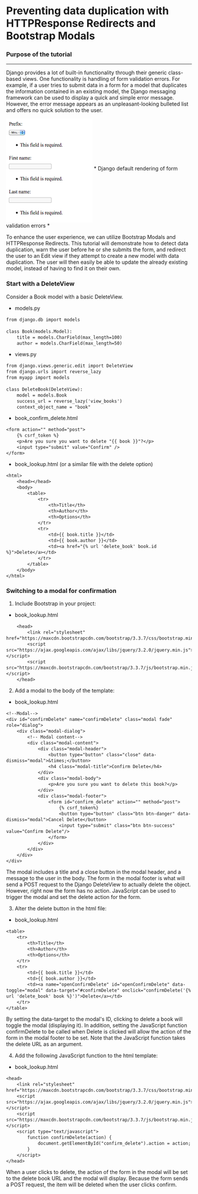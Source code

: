 Preventing data duplication with HTTPResponse Redirects and Bootstrap Modals
=======================================================================

### Purpose of the tutorial
----------

Django provides a lot of built-in functionality through their generic class-based views. One functionality is handling of form validation errors. For example, if a user tries to submit data in a form for a model that duplicates the information contained in an existing model, the Django messaging framework can be used to display a quick and simple error message. However, the error message appears as an unpleasant-looking bulleted list and offers no quick solution to the user. 


<img src="images/django_messages.png" align="middle">
* Django default rendering of form validation errors *

To enhance the user experience, we can utilize Bootstrap Modals and HTTPResponse Redirects. This tutorial will demonstrate how to detect data duplication, warn the user before he or she submits the form, and redirect the user to an Edit view if they attempt to create a new model with data duplication. The user will then easily be able to update the already existing model, instead of having to find it on their own.

### Start with a DeleteView
Consider a Book model with a basic DeleteView.  

* models.py  
```
from django.db import models

class Book(models.Model):
    title = models.CharField(max_length=100)
    author = models.CharField(max_length=50)
```

* views.py  
```
from django.views.generic.edit import DeleteView
from django.urls import reverse_lazy
from myapp import models

class DeleteBook(DeleteView):
    model = models.Book
    success_url = reverse_lazy('view_books')
    context_object_name = "book"
```  

* book_confirm_delete.html  
```
<form action="" method="post">
    {% csrf_token %}
    <p>Are you sure you want to delete "{{ book }}"?</p>
    <input type="submit" value="Confirm" />
</form>
```  

* book_lookup.html (or a similar file with the delete option)  
```
<html>
    <head></head>
    <body>
        <table>
            <tr>
                <th>Title</th>
                <th>Author</th>
                <th>Options</th>
            </tr>
            <tr>
                <td>{{ book.title }}</td>
                <td>{{ book.author }}</td>
                <td><a href="{% url 'delete_book' book.id %}">Delete</a></td>
            </tr>
        </table>
    </body>
</html>
```
### Switching to a modal for confirmation

1. Include Bootstrap in your project:  

* book_lookup.html  
```  
    <head>
        <link rel="stylesheet" href="https://maxcdn.bootstrapcdn.com/bootstrap/3.3.7/css/bootstrap.min.css">
        <script src="https://ajax.googleapis.com/ajax/libs/jquery/3.2.0/jquery.min.js"></script>
        <script src="https://maxcdn.bootstrapcdn.com/bootstrap/3.3.7/js/bootstrap.min.js"></script>
    </head>
```  

2. Add a modal to the body of the template:  
  
* book_lookup.html
```
<!--Modal-->
<div id="confirmDelete" name="confirmDelete" class="modal fade" role="dialog">
    <div class="modal-dialog">
        <!-- Modal content-->
        <div class="modal-content">
            <div class="modal-header">
                <button type="button" class="close" data-dismiss="modal">&times;</button>
                <h4 class="modal-title">Confirm Delete</h4>
            </div>
            <div class="modal-body">
                <p>Are you sure you want to delete this book?</p>
            </div>
            <div class="modal-footer">
                <form id="confirm_delete" action="" method="post">
                    {% csrf_token%} 
                    <button type="button" class="btn btn-danger" data-dismiss="modal">Cancel Delete</button>
                    <input type="submit" class="btn btn-success" value="Confirm Delete"/>
                </form>
            </div>
        </div>
    </div>
</div>
```  

The modal includes a title and a close button in the modal header, and a message to the user in the body. The form in the modal footer is what will send a POST request to the Django DeleteView to actually delete the object. However, right now the form has no action. JavaScript can be used to trigger the modal and set the delete action for the form.  

3. Alter the delete button in the html file:  

* book_lookup.html
```
<table>
    <tr>
        <th>Title</th>
        <th>Author</th>
        <th>Options</th>
    </tr>
    <tr>
        <td>{{ book.title }}</td>
        <td>{{ book.author }}</td>
        <td><a name="openConfirmDelete" id="openConfirmDelete" data-toggle="modal" data-target="#confirmDelete" onclick="confirmDelete('{% url 'delete_book' book %}')">Delete</a></td>
    </tr>
</table>
```  
By setting the data-target to the modal's ID, clicking to delete a book will toggle the modal (displaying it). In addition, setting the JavaScript function confirmDelete to be called when Delete is clicked will allow the action of the form in the modal footer to be set. Note that the JavaScript function takes the delete URL as an argument.  

4. Add the following JavaScript function to the html template:  

* book_lookup.html
```
<head>
    <link rel="stylesheet" href="https://maxcdn.bootstrapcdn.com/bootstrap/3.3.7/css/bootstrap.min.css">
    <script src="https://ajax.googleapis.com/ajax/libs/jquery/3.2.0/jquery.min.js"></script>
    <script src="https://maxcdn.bootstrapcdn.com/bootstrap/3.3.7/js/bootstrap.min.js"></script>
    <script type="text/javascript">
        function confirmDelete(action) {
            document.getElementById("confirm_delete").action = action;
        }
    </script>
</head>
```  

When a user clicks to delete, the action of the form in the modal will be set to the delete book URL and the modal will display. Because the form sends a POST request, the item will be deleted when the user clicks confirm.  
